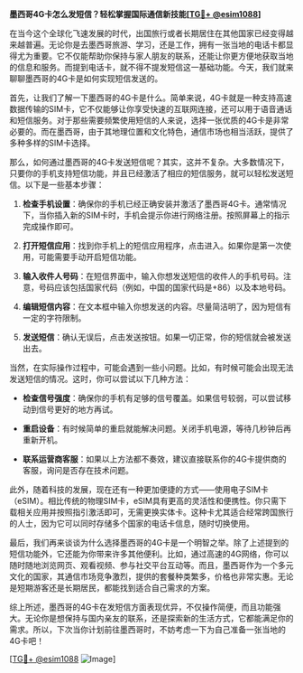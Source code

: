 **墨西哥4G卡怎么发短信？轻松掌握国际通信新技能[[TG💪+ @esim1088](https://t.me/s/esim1088)]**

在当今这个全球化飞速发展的时代，出国旅行或者长期居住在其他国家已经变得越来越普遍。无论你是去墨西哥旅游、学习，还是工作，拥有一张当地的电话卡都显得尤为重要。它不仅能帮助你保持与家人朋友的联系，还能让你更方便地获取当地的信息和服务。而提到电话卡，就不得不提发短信这一基础功能。今天，我们就来聊聊墨西哥的4G卡是如何实现短信发送的。

首先，让我们了解一下墨西哥的4G卡是什么。简单来说，4G卡就是一种支持高速数据传输的SIM卡，它不仅能够让你享受快速的互联网连接，还可以用于语音通话和短信服务。对于那些需要频繁使用短信的人来说，选择一张优质的4G卡是非常必要的。而在墨西哥，由于其地理位置和文化特色，通信市场也相当活跃，提供了多种多样的SIM卡选择。

那么，如何通过墨西哥的4G卡发送短信呢？其实，这并不复杂。大多数情况下，只要你的手机支持短信功能，并且已经激活了相应的短信服务，就可以轻松发送短信。以下是一些基本步骤：

1. **检查手机设置**：确保你的手机已经正确安装并激活了墨西哥4G卡。通常情况下，当你插入新的SIM卡时，手机会提示你进行网络注册。按照屏幕上的指示完成操作即可。

2. **打开短信应用**：找到你手机上的短信应用程序，点击进入。如果你是第一次使用，可能需要手动开启短信功能。

3. **输入收件人号码**：在短信界面中，输入你想发送短信的收件人的手机号码。注意，号码应该包括国家代码（例如，中国的国家代码是+86）以及本地号码。

4. **编辑短信内容**：在文本框中输入你想发送的内容。尽量简洁明了，因为短信有一定的字符限制。

5. **发送短信**：确认无误后，点击发送按钮。如果一切正常，你的短信就会被发送出去。

当然，在实际操作过程中，可能会遇到一些小问题。比如，有时候可能会出现无法发送短信的情况。这时，你可以尝试以下几种方法：

- **检查信号强度**：确保你的手机有足够的信号覆盖。如果信号较弱，可以尝试移动到信号更好的地方再试。
  
- **重启设备**：有时候简单的重启就能解决问题。关闭手机电源，等待几秒钟后再重新开机。

- **联系运营商客服**：如果以上方法都不奏效，建议直接联系你的4G卡提供商的客服，询问是否存在技术问题。

此外，随着科技的发展，现在还有一种更加便捷的方式——使用电子SIM卡（eSIM）。相比传统的物理SIM卡，eSIM具有更高的灵活性和便携性。你只需下载相关应用并按照指引激活即可，无需更换实体卡。这种卡尤其适合经常跨国旅行的人士，因为它可以同时存储多个国家的电话卡信息，随时切换使用。

最后，我们再来谈谈为什么选择墨西哥的4G卡是一个明智之举。除了上述提到的短信功能外，它还能为你带来许多其他便利。比如，通过高速的4G网络，你可以随时随地浏览网页、观看视频、参与社交平台互动等。而且，墨西哥作为一个多元文化的国家，其通信市场竞争激烈，提供的套餐种类繁多，价格也非常实惠。无论是短期游客还是长期居民，都能找到适合自己需求的方案。

综上所述，墨西哥的4G卡在发短信方面表现优异，不仅操作简便，而且功能强大。无论你是想保持与国内亲友的联系，还是探索新的生活方式，它都能满足你的需求。所以，下次当你计划前往墨西哥时，不妨考虑一下为自己准备一张当地的4G卡吧！

[[TG💪+ @esim1088](https://t.me/s/esim1088) ![Image](https://i.postimg.cc/4NQfJmqS/Snipaste-2025-05-13-00-14-12.png)]